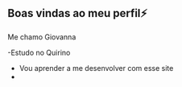## Boas vindas ao meu perfil⚡

Me chamo Giovanna


-Estudo no Quirino
- Vou aprender a me desenvolver com esse site
-

